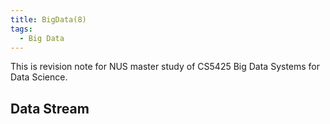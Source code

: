 ```yaml
---
title: BigData(8)
tags:
  - Big Data
---
```



This is revision note for NUS master study of CS5425 Big Data Systems for Data Science.

## Data Stream
